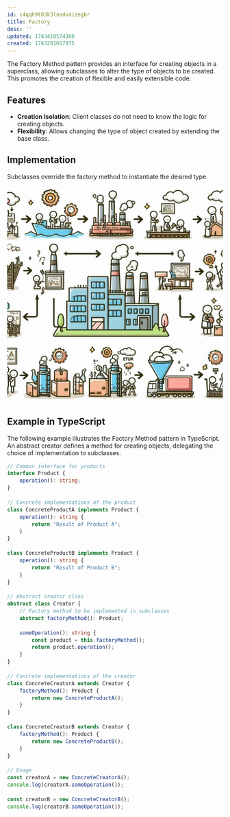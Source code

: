 ```yaml
---
id: c4qqh9t83k3lasdvaizegbr
title: Factory
desc: ''
updated: 1743410574360
created: 1743281657975
---
```

The Factory Method pattern provides an interface for creating objects in a superclass, allowing subclasses to alter the type of objects to be created. This promotes the creation of flexible and easily extensible code.

## Features

- **Creation Isolation**: Client classes do not need to know the logic for creating objects.
- **Flexibility**: Allows changing the type of object created by extending the base class.

## Implementation

Subclasses override the factory method to instantiate the desired type.

![image](./assets/images/2025-03-31-10-24-20.png)

## Example in TypeScript

The following example illustrates the Factory Method pattern in TypeScript.  
An abstract creator defines a method for creating objects, delegating the choice of implementation to subclasses.

```typescript
// Common interface for products
interface Product {
    operation(): string;
}

// Concrete implementations of the product
class ConcreteProductA implements Product {
    operation(): string {
        return "Result of Product A";
    }
}

class ConcreteProductB implements Product {
    operation(): string {
        return "Result of Product B";
    }
}

// Abstract creator class
abstract class Creator {
    // Factory method to be implemented in subclasses
    abstract factoryMethod(): Product;

    someOperation(): string {
        const product = this.factoryMethod();
        return product.operation();
    }
}

// Concrete implementations of the creator
class ConcreteCreatorA extends Creator {
    factoryMethod(): Product {
        return new ConcreteProductA();
    }
}

class ConcreteCreatorB extends Creator {
    factoryMethod(): Product {
        return new ConcreteProductB();
    }
}

// Usage
const creatorA = new ConcreteCreatorA();
console.log(creatorA.someOperation());

const creatorB = new ConcreteCreatorB();
console.log(creatorB.someOperation());
```
